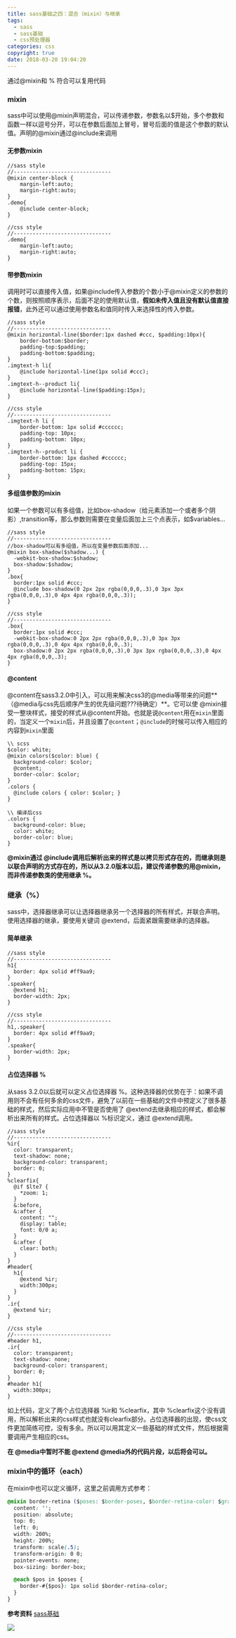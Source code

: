 ```yaml
---
title: sass基础之四：混合（mixin）与继承
tags:
  - sass
  - sass基础
  - css预处理器
categories: css
copyright: true
date: 2018-03-20 19:04:20
---
```

通过@mixin和 % 符合可以复用代码
<!--more-->
### mixin
sass中可以使用@mixin声明混合，可以传递参数，参数名以$开始，多个参数和函数一样以逗号分开，可以在参数后面加上冒号，冒号后面的值是这个参数的默认值。声明的@mixin通过@include来调用
#### 无参数mixin
```
//sass style
//-------------------------------
@mixin center-block {
    margin-left:auto;
    margin-right:auto;
}
.demo{
    @include center-block;
}

//css style
//-------------------------------
.demo{
    margin-left:auto;
    margin-right:auto;
}
```

#### 带参数mixin
调用时可以直接传入值，如果@include传入参数的个数小于@mixin定义的参数的个数，则按照顺序表示，后面不足的使用默认值，**假如未传入值且没有默认值直接报错**，此外还可以通过使用参数名和值同时传入来选择性的传入参数。

```
//sass style
//-------------------------------   
@mixin horizontal-line($border:1px dashed #ccc, $padding:10px){
    border-bottom:$border;
    padding-top:$padding;
    padding-bottom:$padding;  
}
.imgtext-h li{
    @include horizontal-line(1px solid #ccc);
}
.imgtext-h--product li{
    @include horizontal-line($padding:15px);
}

//css style
//-------------------------------
.imgtext-h li {
    border-bottom: 1px solid #cccccc;
    padding-top: 10px;
    padding-bottom: 10px;
}
.imgtext-h--product li {
    border-bottom: 1px dashed #cccccc;
    padding-top: 15px;
    padding-bottom: 15px;
}
```

#### 多组值参数的mixin
如果一个参数可以有多组值，比如box-shadow（给元素添加一个或者多个阴影）,transition等，那么参数则需要在变量后面加上三个点表示，如$variables...
```
//sass style
//-------------------------------   
//box-shadow可以有多组值，所以在变量参数后面添加...
@mixin box-shadow($shadow...) {
  -webkit-box-shadow:$shadow;
  box-shadow:$shadow;
}
.box{
  border:1px solid #ccc;
  @include box-shadow(0 2px 2px rgba(0,0,0,.3),0 3px 3px rgba(0,0,0,.3),0 4px 4px rgba(0,0,0,.3));
}

//css style
//-------------------------------
.box{
  border:1px solid #ccc;
  -webkit-box-shadow:0 2px 2px rgba(0,0,0,.3),0 3px 3px rgba(0,0,0,.3),0 4px 4px rgba(0,0,0,.3);
  box-shadow:0 2px 2px rgba(0,0,0,.3),0 3px 3px rgba(0,0,0,.3),0 4px 4px rgba(0,0,0,.3);
}
```

#### @content

@content在sass3.2.0中引入，可以用来解决css3的@media等带来的问题**（@media与css先后顺序产生的优先级问题???待确定）**。它可以使 @mixin接受一整块样式，接受的样式从@content开始。也就是说`@content`用在`mixin`里面的，当定义一个`mixin`后，并且设置了`@content`；`@include`的时候可以传入相应的内容到`mixin`里面

```
\\ scss
$color: white;
@mixin colors($color: blue) {
  background-color: $color;
  @content;
  border-color: $color;
}
.colors {
  @include colors { color: $color; }
}

\\ 编译后css
.colors {
  background-color: blue;
  color: white;
  border-color: blue;
}
```

**@mixin通过 @include调用后解析出来的样式是以拷贝形式存在的，而继承则是以联合声明的方式存在的，所以从3.2.0版本以后，建议传递参数的用@mixin，而非传递参数类的使用继承 %。**

### 继承（%）
sass中，选择器继承可以让选择器继承另一个选择器的所有样式，并联合声明。使用选择器的继承，要使用关键词 @extend，后面紧跟需要继承的选择器。

#### 简单继承
```
//sass style
//-------------------------------
h1{
  border: 4px solid #ff9aa9;
}
.speaker{
  @extend h1;
  border-width: 2px;
}

//css style
//-------------------------------
h1,.speaker{
  border: 4px solid #ff9aa9;
}
.speaker{
  border-width: 2px;
}
```

#### 占位选择器 %
从sass 3.2.0以后就可以定义占位选择器 %。这种选择器的优势在于：如果不调用则不会有任何多余的css文件，避免了以前在一些基础的文件中预定义了很多基础的样式，然后实际应用中不管是否使用了 @extend去继承相应的样式，都会解析出来所有的样式。占位选择器以 %标识定义，通过 @extend调用。
```
//sass style
//-------------------------------
%ir{
  color: transparent;
  text-shadow: none;
  background-color: transparent;
  border: 0;
}
%clearfix{
  @if $lte7 {
    *zoom: 1;
  }
  &:before,
  &:after {
    content: "";
    display: table;
    font: 0/0 a;
  }
  &:after {
    clear: both;
  }
}
#header{
  h1{
    @extend %ir;
    width:300px;
  }
}
.ir{
  @extend %ir;
}

//css style
//-------------------------------
#header h1,
.ir{
  color: transparent;
  text-shadow: none;
  background-color: transparent;
  border: 0;
}
#header h1{
  width:300px;
}
```
如上代码，定义了两个占位选择器 %ir和 %clearfix，其中 %clearfix这个没有调用，所以解析出来的css样式也就没有clearfix部分。占位选择器的出现，使css文件更加简练可控，没有多余。所以可以用其定义一些基础的样式文件，然后根据需要调用产生相应的css。

**在 @media中暂时不能 @extend @media外的代码片段，以后将会可以。**

### mixin中的循环（each）
在mixin中也可以定义循环，这里之前调用方式参考：
```css
@mixin border-retina ($poses: $border-poses, $border-retina-color: $gray-light) {
  content: '';
  position: absolute;
  top: 0;
  left: 0;
  width: 200%;
  height: 200%;
  transform: scale(.5);
  transform-origin: 0 0;
  pointer-events: none;
  box-sizing: border-box;

  @each $pos in $poses {
    border-#{$pos}: 1px solid $border-retina-color;
  }
}
```

**参考资料**
[sass基础](https://www.w3cplus.com/sassguide/syntax.html)

![](http://oankigr4l.bkt.clouddn.com/wexin.png)